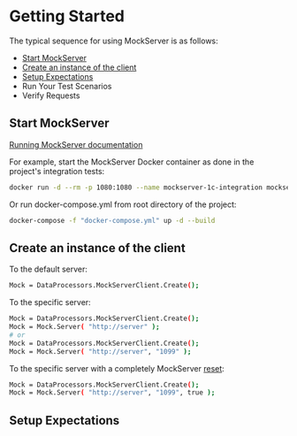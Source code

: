 # Getting Started

The typical sequence for using MockServer is as follows:

* [Start MockServer](#StartMockServer)
* [Create an instance of the client](#CreateInstance)
* [Setup Expectations](#SetupExpectations)
* Run Your Test Scenarios
* Verify Requests

## Start MockServer<a name="StartMockServer"></a>

[Running MockServer documentation](https://www.mock-server.com/mock_server/running_mock_server.html)

For example, start the MockServer Docker container as done in the project's integration tests:

```bash
docker run -d --rm -p 1080:1080 --name mockserver-1c-integration mockserver/mockserver -logLevel DEBUG -serverPort 1080
```

Or run docker-compose.yml from root directory of the project:

```bash
docker-compose -f "docker-compose.yml" up -d --build
```

## Create an instance of the client<a name="CreateInstance"></a>

To the default server:

```bash
Mock = DataProcessors.MockServerClient.Create();
```

To the specific server:

```bash
Mock = DataProcessors.MockServerClient.Create();
Mock = Mock.Server( "http://server" );
# or
Mock = DataProcessors.MockServerClient.Create();
Mock = Mock.Server( "http://server", "1099" );
```

To the specific server with a completely MockServer [reset](https://www.mock-server.com/mock_server/clearing_and_resetting.html):

```bash
Mock = DataProcessors.MockServerClient.Create();
Mock = Mock.Server( "http://server", "1099", true );
```

## Setup Expectations<a name="SetupExpectations"></a>

